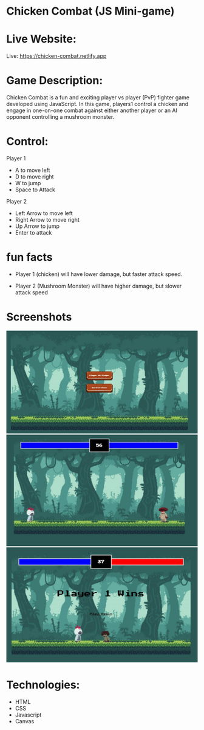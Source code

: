 # Chicken Combat (JS Mini-game)

# Live Website:

Live: https://chicken-combat.netlify.app

# Game Description:

Chicken Combat is a fun and exciting player vs player (PvP) fighter game developed using JavaScript. In this game, players1 control a chicken and engage in one-on-one combat against either another player or an AI opponent controlling a mushroom monster.

# Control:

Player 1

- A to move left
- D to move right
- W to jump
- Space to Attack

Player 2

- Left Arrow to move left
- Right Arrow to move right
- Up Arrow to jump
- Enter to attack

# fun facts

- Player 1 (chicken) will have lower damage, but faster attack speed.

- Player 2 (Mushroom Monster) will have higher damage, but slower attack speed

# Screenshots

<img src="./assets/screenshots/home.JPG" alt="screenshots" />
<img src="./assets/screenshots/gameplay.JPG" alt="screenshots" />
<img src="./assets/screenshots/game_end.JPG" alt="screenshots" />

# Technologies:

- HTML
- CSS
- Javascript
- Canvas
